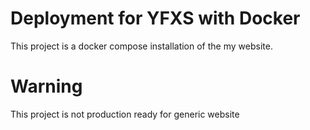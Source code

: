 # Deployment for YFXS with Docker

This project is a docker compose installation of the my website.

# Warning

This project is not production ready for generic website